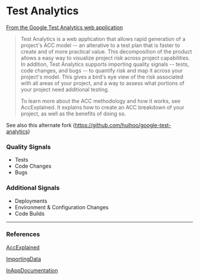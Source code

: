 # Test Analytics

[From the Google Test Analytics web application](https://code.google.com/archive/p/test-analytics/)

> Test Analytics is a web application that allows rapid generation of a project's ACC model -- an alterative to a test plan that is faster to create and of more practical value. This decomposition of the product allows a easy way to visualize project risk across project capabilities. In addition, Test Analytics supports importing quality signals -- tests, code changes, and bugs -- to quantify risk and map it across your project's model. This gives a bird's eye view of the risk associated with all areas of your project, and a way to assess what portions of your project need additional testing.
>  
> To learn more about the ACC methodology and how it works, see AccExplained. It explains how to create an ACC breakdown of your project, as well as the benefits of doing so.


See also this alternate fork (https://github.com/huihoo/google-test-analytics)


### Quality Signals

- Tests
- Code Changes
- Bugs

### Additional Signals

- Deployments
- Environment & Configuration Changes
- Code Builds


---

### References 

[AccExplained](wikis/AccExplained.wiki.md)

[ImportingData](wikis/ImportingData.wiki.md)

[InAppDocumentation](wikis/InAppDocumentation.wiki.md)